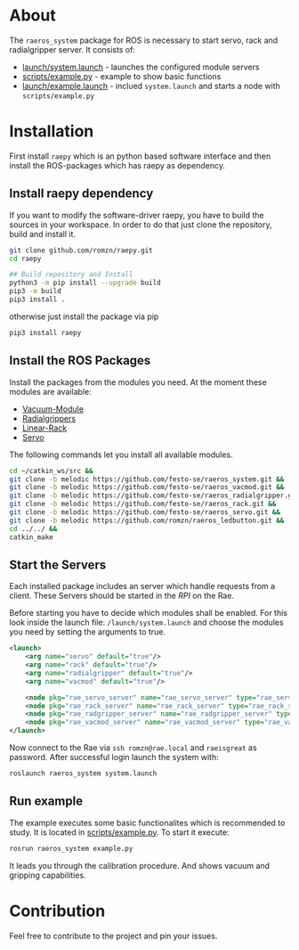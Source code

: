 # About
The `raeros_system` package for ROS is necessary to start servo, rack and radialgripper server. 
It consists of:
* [launch/system.launch](https://github.com/romzn/raeros_system/blob/master/launch/system.launch) - launches the configured module servers
* [scripts/example.py](https://github.com/romzn/raeros_system/blob/master/scripts/example.py) - example to show basic functions
* [launch/example.launch](https://github.com/romzn/raeros_system/blob/master/launch/example.launch) - inclued `system.launch` and starts a node with `scripts/example.py`

# Installation
First install `raepy` which is an python based software interface and then install the ROS-packages which has raepy as dependency.

## Install raepy dependency
If you want to modify the software-driver raepy, you have to build the sources in your workspace.
In order to do that just clone the repository, build and install it.

```bash
git clone github.com/romzn/raepy.git
cd raepy

## Build repository and Install
python3 -m pip install --upgrade build
pip3 -m build
pip3 install .
```
otherwise just install the package via pip
```bash
pip3 install raepy
```

## Install the ROS Packages
Install the packages from the modules you need. 
At the moment these modules are available:

* [Vacuum-Module](https://github.com/romzn/raeros_vacmod)
* [Radialgrippers](https://github.com/romzn/raeros_radialgripper)
* [Linear-Rack](https://github.com/romzn/raeros_rack/tree/melodic)
* [Servo](https://github.com/romzn/raeros_servo/tree/melodic)

The following commands let you install all available modules.

```bash
cd ~/catkin_ws/src &&
git clone -b melodic https://github.com/festo-se/raeros_system.git &&
git clone -b melodic https://github.com/festo-se/raeros_vacmod.git &&
git clone -b melodic https://github.com/festo-se/raeros_radialgripper.git &&
git clone -b melodic https://github.com/festo-se/raeros_rack.git &&
git clone -b melodic https://github.com/festo-se/raeros_servo.git &&
git clone -b melodic https://github.com/romzn/raeros_ledbutton.git &&
cd ../../ &&
catkin_make 
```

## Start the Servers
Each installed package includes an server which handle requests from a client. 
These Servers should be started in the *RPI* on the Rae.

Before starting you have to decide which modules shall be enabled.
For this look inside the launch file: `/launch/system.launch` and choose the modules you need by setting the arguments to true.

```xml
<launch>
    <arg name="servo" default="true"/>
    <arg name="rack" default="true"/>
    <arg name="radialgripper" default="true"/>
    <arg name="vacmod" default="true"/>

    <node pkg="rae_servo_server" name="rae_servo_server" type="rae_servo_server.py" output="screen" respawn="false" if="$(arg servo)"/>
    <node pkg="rae_rack_server" name="rae_rack_server" type="rae_rack_server.py" output="screen" respawn="false" if="$(arg rack)"/>
    <node pkg="rae_radgripper_server" name="rae_radgripper_server" type="rae_radgripper_server.py" output="screen" respawn="false" if="$(arg radialgripper)"/>
    <node pkg="rae_vacmod_server" name="rae_vacmod_server" type="rae_vacmod_server.py" output="screen" respawn="true" if="$(arg vacmod)"/>
</launch>

```

Now connect to the Rae via `ssh romzn@rae.local` and `raeisgreat` as password.
After successful login launch the system with:

```bash
roslaunch raeros_system system.launch
```
## Run example
The example executes some basic functionalites which is recommended to study.
It is located in [scripts/example.py](https://github.com/romzn/raeros_system/blob/master/scripts/example.py).
To start it execute:

```bash
rosrun raeros_system example.py
```

It leads you through the calibration procedure. And shows vacuum and gripping capabilities.

# Contribution
Feel free to contribute to the project and pin your issues.
